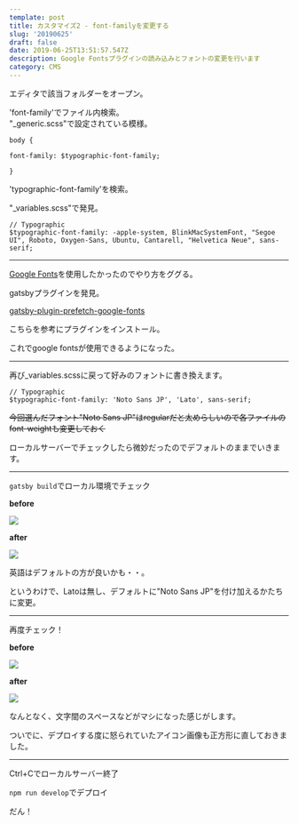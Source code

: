 ```yaml
---
template: post
title: カスタマイズ2 - font-familyを変更する
slug: '20190625'
draft: false
date: 2019-06-25T13:51:57.547Z
description: Google Fontsプラグインの読み込みとフォントの変更を行います
category: CMS
---
```

エディタで該当フォルダーをオープン。

'font-family'でファイル内検索。  
"_generic.scss"で設定されている模様。  
  

```
body {

font-family: $typographic-font-family;

}
```

'typographic-font-family'を検索。

"_variables.scss"で発見。



```
// Typographic
$typographic-font-family: -apple-system, BlinkMacSystemFont, "Segoe UI", Roboto, Oxygen-Sans, Ubuntu, Cantarell, "Helvetica Neue", sans-serif;
```

***

[Google Fonts](https://fonts.google.com/)を使用したかったのでやり方をググる。

gatsbyプラグインを発見。

[gatsby-plugin-prefetch-google-fonts](https://www.gatsbyjs.org/packages/gatsby-plugin-prefetch-google-fonts/)

こちらを参考にプラグインをインストール。

これでgoogle fontsが使用できるようになった。

***

再び_variables.scssに戻って好みのフォントに書き換えます。



```
// Typographic
$typographic-font-family: 'Noto Sans JP', 'Lato', sans-serif;
```

 ~~今回選んだフォント"Noto Sans JP"はregularだと太めらしいので各ファイルのfont-weightも変更しておく~~

ローカルサーバーでチェックしたら微妙だったのでデフォルトのままでいきます。

***

`gatsby build`でローカル環境でチェック

**before**

![](/media/before.png)

**after**

![](/media/after.png)

英語はデフォルトの方が良いかも・・。

というわけで、Latoは無し、デフォルトに"Noto Sans JP"を付け加えるかたちに変更。

***

再度チェック！

**before**

![](/media/before2.png)

**after**

![](/media/after2.png)

なんとなく、文字間のスペースなどがマシになった感じがします。

ついでに、デプロイする度に怒られていたアイコン画像も正方形に直しておきました。

***

Ctrl+Cでローカルサーバー終了

`npm run develop`でデプロイ

だん！

